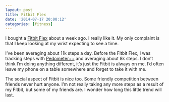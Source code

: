 ```yaml
---
layout: post
title: Fitbit Flex
date: '2014-07-17 20:00:12'
categories: [fitness]
---
```


I bought a [Fitbit Flex](https://www.fitbit.com/flex2) about a week ago. I really like it. My only complaint is that I keep looking at my wrist expecting to see a time.

I’ve been averaging about 11k steps a day. Before the Fitbit Flex, I was tracking steps with [Pedometer++](http://pedometerplusplus.com/) and averaging about 8k steps. I don’t think I’m doing anything different, it’s just the Fitbit is always on me. I’d often leave my phone on a table somewhere and forget to take it with me.

The social aspect of Fitbit is nice too. Some friendly competition between friends never hurt anyone. I’m not really taking any more steps as a result of my Fitbit, but some of my friends are. I wonder how long this little trend will last.

